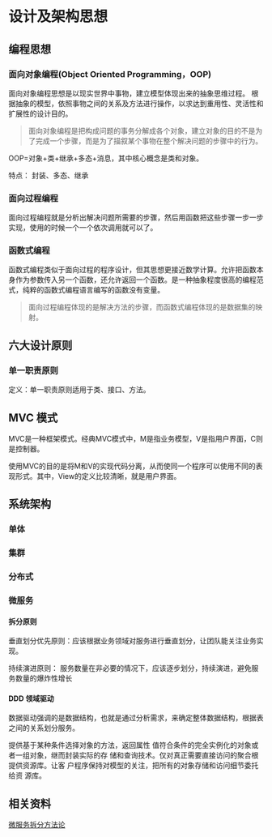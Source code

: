 # 设计及架构思想

## 编程思想

### 面向对象编程(Object Oriented Programming，OOP)
面向对象编程思想是以现实世界中事物，建立模型体现出来的抽象思维过程。
根据抽象的模型，依照事物之间的关系及方法进行操作，以求达到重用性、灵活性和扩展性的设计目的。
> 面向对象编程是把构成问题的事务分解成各个对象，建立对象的目的不是为了完成一个步骤，而是为了描叙某个事物在整个解决问题的步骤中的行为。

OOP=对象+类+继承+多态+消息，其中核心概念是类和对象。

特点： 封装、多态、继承

### 面向过程编程
面向过程编程就是分析出解决问题所需要的步骤，然后用函数把这些步骤一步一步实现，使用的时候一个一个依次调用就可以了。

### 函数式编程
函数式编程类似于面向过程的程序设计，但其思想更接近数学计算。允许把函数本身作为参数传入另一个函数，还允许返回一个函数。是一种抽象程度很高的编程范式，纯粹的函数式编程语言编写的函数没有变量。
> 面向过程编程体现的是解决方法的步骤，而函数式编程体现的是数据集的映射。

## 六大设计原则
### 单一职责原则
定义：单一职责原则适用于类、接口、方法。

## MVC 模式
MVC是一种框架模式。经典MVC模式中，M是指业务模型，V是指用户界面，C则是控制器。

使用MVC的目的是将M和V的实现代码分离，从而使同一个程序可以使用不同的表现形式。其中，View的定义比较清晰，就是用户界面。


## 系统架构

### 单体

### 集群

### 分布式

### 微服务

#### 拆分原则
垂直划分优先原则：应该根据业务领域对服务进行垂直划分，让团队能关注业务实现。

持续演进原则： 服务数量在非必要的情况下，应该逐步划分，持续演进，避免服务数量的爆炸性增长


#### DDD 领域驱动
数据驱动强调的是数据结构，也就是通过分析需求，来确定整体数据结构，根据表之间的关系划分服务。


提供基于某种条件选择对象的方法，返回属性
值符合条件的完全实例化的对象或者一组对象，继而封装实际的存
储和查询技术。仅对真正需要直接访问的聚合根提供资源库。让客
户程序保持对模型的关注，把所有的对象存储和访问细节委托给资
源库。

## 相关资料
[微服务拆分方法论](https://blog.csdn.net/no_game_no_life_/article/details/103390169)